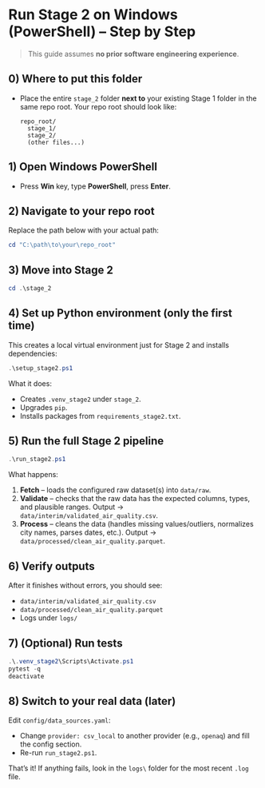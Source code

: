 # Run Stage 2 on Windows (PowerShell) – Step by Step

> This guide assumes **no prior software engineering experience**.

## 0) Where to put this folder
- Place the entire `stage_2` folder **next to** your existing Stage 1 folder in the same repo root.
  Your repo root should look like:
  ```text
  repo_root/
    stage_1/
    stage_2/
    (other files...)
  ```

## 1) Open Windows PowerShell
- Press **Win** key, type **PowerShell**, press **Enter**.

## 2) Navigate to your repo root
Replace the path below with your actual path:
```powershell
cd "C:\path\to\your\repo_root"
```

## 3) Move into Stage 2
```powershell
cd .\stage_2
```

## 4) Set up Python environment (only the first time)
This creates a local virtual environment just for Stage 2 and installs dependencies:
```powershell
.\setup_stage2.ps1
```

What it does:
- Creates `.venv_stage2` under `stage_2`.
- Upgrades `pip`.
- Installs packages from `requirements_stage2.txt`.

## 5) Run the full Stage 2 pipeline
```powershell
.\run_stage2.ps1
```

What happens:
1. **Fetch** – loads the configured raw dataset(s) into `data/raw`.
2. **Validate** – checks that the raw data has the expected columns, types, and plausible ranges. Output → `data/interim/validated_air_quality.csv`.
3. **Process** – cleans the data (handles missing values/outliers, normalizes city names, parses dates, etc.). Output → `data/processed/clean_air_quality.parquet`.

## 6) Verify outputs
After it finishes without errors, you should see:
- `data/interim/validated_air_quality.csv`
- `data/processed/clean_air_quality.parquet`
- Logs under `logs/`

## 7) (Optional) Run tests
```powershell
.\.venv_stage2\Scripts\Activate.ps1
pytest -q
deactivate
```

## 8) Switch to your real data (later)
Edit `config/data_sources.yaml`:
- Change `provider: csv_local` to another provider (e.g., `openaq`) and fill the config section.
- Re-run `run_stage2.ps1`.

That’s it! If anything fails, look in the `logs\` folder for the most recent `.log` file.
